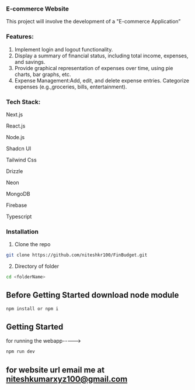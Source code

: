 
### E-commerce Website
This project will involve the development of a "E-commerce Application”


### Features:
1. Implement login and logout functionality.
2. Display a summary of financial status, including total income, expenses, and savings.
3. Provide graphical representation of expenses over time, using pie charts, bar graphs, etc.
4. Expense Management:Add, edit, and delete expense entries. Categorize expenses (e.g.,groceries, bills, entertainment).

### Tech Stack:
Next.js

React.js

Node.js

Shadcn UI

Tailwind Css

Drizzle

Neon

MongoDB

Firebase

Typescript

### Installation

1. Clone the repo

```sh
git clone https://github.com/niteshkr100/FinBudget.git
```

2. Directory of folder
```sh
cd <folderName>
```

## Before Getting Started download node module
```sh
npm install or npm i
```

## Getting Started
for running the webapp----->
```sh
npm run dev
```
## for website url email me at niteshkumarxyz100@gmail.com
 
 
